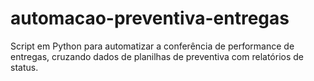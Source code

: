 # automacao-preventiva-entregas
Script em Python para automatizar a conferência de performance de entregas, cruzando dados de planilhas de preventiva com relatórios de status.
